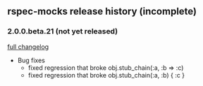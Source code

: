 ## rspec-mocks release history (incomplete)

### 2.0.0.beta.21 (not yet released)

[full changelog](http://github.com/rspec/rspec-mocks/compare/v2.0.0.beta.20...master)

* Bug fixes
  * fixed regression that broke obj.stub_chain(:a, :b => :c)
  * fixed regression that broke obj.stub_chain(:a, :b) { :c }

